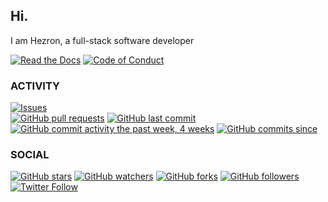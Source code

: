 ## Hi.

I am Hezron, a full-stack software developer

[![Read the Docs](https://readthedocs.org/projects/yt2mp3/badge/?version=latest)](https://yt2mp3.readthedocs.io/en/latest/?badge=latest)
[![Code of Conduct](https://img.shields.io/badge/code%20of-conduct-ff69b4.svg?style=flat)](https://github.com/tterb/hyde/blob/master/docs/CODE_OF_CONDUCT.md)  

### ACTIVITY
[![Issues](https://img.shields.io/github/issues-raw/tterb/PlayMusic.svg?maxAge=25000)](https://github.com/tterb/Hyde/issues)  
[![GitHub pull requests](https://img.shields.io/github/issues-pr/hezronkimutai/hezronkimutai.svg?style=flat)]()
[![GitHub last commit](https://img.shields.io/github/last-commit/google/hezronkimutai.svg?style=flat)]()
[![GitHub commit activity the past week, 4 weeks](https://img.shields.io/github/commit-activity/y/hezronkimutai/hezronkimutai.svg?style=flat)]() [![GitHub commits since](https://img.shields.io/github/commits-since/tterb/playmusic/v1.2.0.svg)]() 

<!-- ### DONATE
[![Donate](https://img.shields.io/badge/$-support-ff69b4.svg?style=flat)](https://paypal.me/hezron) //--> 

### SOCIAL
[![GitHub stars](https://img.shields.io/github/stars/tterb/playmusic.svg?style=social&label=Star)](https://github.com/hezronkimutai/MyBadges)
[![GitHub watchers](https://img.shields.io/github/watchers/tterb/playmusic.svg?style=social&label=Watch)](https://github.com/hezronkimutai/MyBadges)
[![GitHub forks](https://img.shields.io/github/forks/tterb/playmusic.svg?style=social&label=Fork)](https://github.com/hezronkimutai/MyBadges)
[![GitHub followers](https://img.shields.io/github/followers/tterb.svg?style=social&label=Follow)](https://github.com/hezronkimutai/MyBadges)  
[![Twitter Follow](https://img.shields.io/twitter/follow/theHClerk.svg?style=social)](https://twitter.com/theHClerk)  

